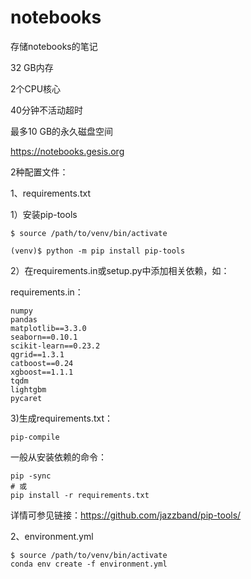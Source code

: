 # notebooks
存储notebooks的笔记

32 GB内存

2个CPU核心

40分钟不活动超时

最多10 GB的永久磁盘空间

https://notebooks.gesis.org


2种配置文件：

1、requirements.txt

1）安装pip-tools

```
$ source /path/to/venv/bin/activate

(venv)$ python -m pip install pip-tools
```

2）在requirements.in或setup.py中添加相关依赖，如：

requirements.in：

```
numpy
pandas
matplotlib==3.3.0
seaborn==0.10.1
scikit-learn==0.23.2
qgrid==1.3.1
catboost==0.24
xgboost==1.1.1
tqdm
lightgbm
pycaret
```
3)生成requirements.txt：
```
pip-compile
```


一般从安装依赖的命令：

```
pip -sync
# 或
pip install -r requirements.txt
```


详情可参见链接：https://github.com/jazzband/pip-tools/


2、environment.yml

```
$ source /path/to/venv/bin/activate
conda env create -f environment.yml
```


